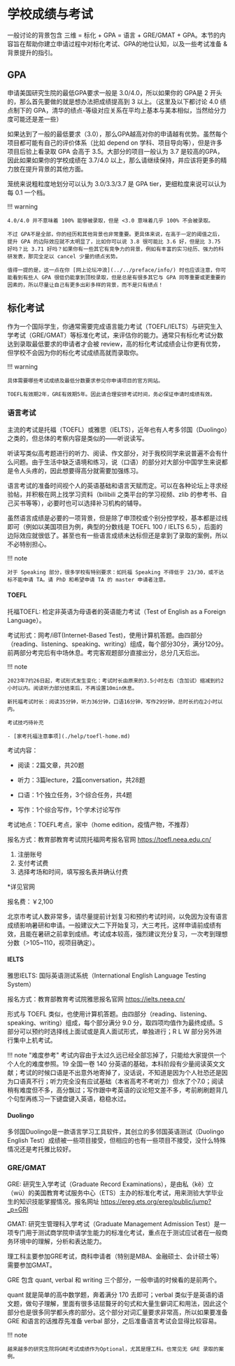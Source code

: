 # 学校成绩与考试

一般讨论的背景包含 三维 = 标化 + GPA = 语言 + GRE/GMAT + GPA。本节的内容旨在帮助你建立申请过程中对标化考试、GPA的地位认知，以及一些考试准备 & 背景提升的指引。

## GPA

申请美国研究生院的最低GPA要求一般是 3.0/4.0，所以如果你的 GPA是 2 开头的，那么首先要做的就是想办法把成绩提高到 3 以上。（这里及以下都讨论 4.0 绩点制下的 GPA，清华的绩点-等级对应关系在平均上基本与美本相似，当然给分力度可能还是差一些）


如果达到了一般的最低要求（3.0），那么GPA越高对你的申请越有优势。虽然每个项目都可能有自己的评价体系（比如 depend on 学科、项目导向等），但是许多项目后验上看录取 GPA 会高于 3.5。大部分的项目一般认为 3.7 是较高的GPA，因此如果如果你的学校成绩在 3.7/4.0 以上，那么请继续保持，并应该将更多的精力放在提升背景的其他方面。

笼统来说粗粒度地划分可以认为 3.0/3.3/3.7 是 GPA tier，更细粒度来说可以认为每 0.1 一个档。


!!! warning

    4.0/4.0 并不意味着 100% 能够被录取，但是 <3.0 意味着几乎 100% 不会被录取。

    不过 GPA不是全部，你的经历和其他背景也非常重要。更具体来说，在高于一定的阈值之后，提升 GPA 的边际效应就不太明显了，比如你可以说 3.8 很可能比 3.6 好，但是比 3.75 好吗？比 3.71 好吗？如果你有一些其它有竞争力的背景，例如有丰富的实习经历、强力的科研发表，那完全足以 cancel 少量的绩点劣势。

    值得一提的是，这一点在你 [网上论坛冲浪](../../preface/info/) 时也应该注意，你可能看到有些人 GPA 很低仍能拿到顶校录取，但是总是有很多其它与 GPA 同等重要或更重要的因素的，所以尽量让自己有更多出彩多样的背景，而不是只有绩点！

## 标化考试

作为一个国际学生，你通常需要完成语言能力考试（TOEFL/IELTS）与研究生入学考试（GRE/GMAT）等标准化考试，来评估你的能力。通常只有标化考试分数达到录取最低要求的申请者才会被 review，高的标化考试成绩会让你更有优势，但学校不会因为你的标化考试成绩高就而录取你。

!!! warning

    具体需要哪些考试成绩及最低分数要求参见你申请项目的官方网站。

    TOEFL有效期2年，GRE有效期5年。因此请合理安排考试时间，务必保证申请时成绩有效。

### 语言考试

主流的考试是托福（TOEFL）或雅思（IELTS），近年也有人考多邻国（Duolingo）之类的，但总体的考察内容是类似的——听说读写。

听读写类似高考题进行的听力、阅读、作文部分，对于我校同学来说普遍不会有什么问题。由于生活中缺乏语境和练习，说（口语）的部分对大部分中国学生来说都是令人头疼的，因此想要得高分就需要加强练习。

语言考试的准备时间视个人的英语基础和语言天赋而定。可以在各种论坛上寻求经验帖，并积极在网上找学习资料（bilibili 之类平台的学习视频、zlib 的参考书、自己买书等等），必要时也可以选择补习机构的辅导。

虽然语言成绩是必要的一项背景，但是除了申顶校或个别分控学校，基本都是过线即可（例如以美国项目为例，典型的分数线是 TOEFL 100 / IELTS 6.5），后面的边际效应就很低了。甚至也有一些语言成绩未达标但还是拿到了录取的案例，所以不必特别担心。

!!! note

    对于 Speaking 部分，很多学校有特别要求：如托福 Speaking 不得低于 23/30，或不达标不能申请 TA。请 PhD 和希望申请 TA 的 master 申请者注意。

#### TOEFL

托福TOEFL: 检定非英语为母语者的英语能力考试（Test of English as a Foreign Language）。

考试形式：网考/iBT(Internet-Based Test)，使用计算机答题。由四部分（reading、listening、speaking、writing）组成，每个部分30分，满分120分。前两部分考完后有中场休息。考完客观题部分直接出分，总分几天后出。

!!! note

    2023年7约26日起，考试形式发生变化：考试时长由原来的3.5小时左右（含加试）缩减到约2小时以内。阅读听力部分结束后，不再设置10min休息。

    新托福考试时长：阅读35分钟，听力36分钟，口语16分钟，写作29分钟，总时长约在2小时以内。

    考试技巧待补充

    - [家考托福注意事项](./help/toefl-home.md)

考试内容：

- 阅读：2篇文章，共20题

- 听力：3篇lecture，2篇conversation，共28题

- 口语：1个独立任务，3个综合任务，共4题

- 写作：1个综合写作，1个学术讨论写作


考试地点：TOEFL考点，家中（home edition，疫情产物，不推荐）

报名方式：教育部教育考试院托福网考报名官网 <https://toefl.neea.edu.cn/>

1. 注册账号
2. 支付考试费
3. 选择考场和时间，填写报名表并确认付费

*详见官网

报名费：￥2,100

北京市考试人数非常多，请尽量提前计划复习和预约考试时间，以免因为没有语言成绩影响暑研和申请。一般建议大二下开始复习，大三考托，这样申请前成绩有效，且能在暑研之前拿到成绩。考试成本较高，强烈建议充分复习，一次考到理想分数（>105~110，视项目确定）。


#### IELTS

雅思IELTS: 国际英语测试系统（International English Language Testing System）

报名方式：教育部教育考试院雅思报名官网 <https://ielts.neea.cn/>

形式与 TOEFL 类似，也使用计算机答题。由四部分（reading、listening、speaking、writing）组成，每个部分满分 9.0 分，取四项均值作为最终成绩。S 部分可以预约时选择线上面试或是真人面试形式，单独进行；R L W 部分另外进行集中上机考试。

!!! note "难度参考"
    考试内容由于太过久远已经全部忘掉了，只能给大家提供一个个人化的难度参照。19 全国一卷 140 分英语的基础，本科阶段有少量阅读英文文献；考试的时候口语是不出意外地寄掉了，没话说，不知道是因为个人社恐还是因为口语真不行；听力完全没有应试基础（本省高考不考听力）但水了个7.0；阅读稍有难度但不多，高分飘过；写作跟中考英语的议论短文差不多，考前刷刷题背几个句型再练习一下键盘键入英语，稳稳水过。

#### Duolingo

多邻国Duolingo是一款语言学习工具软件，其创立的多邻国英语测试（Duolingo English Test）成绩被一些项目接受，但相应的也有一些项目不接受，没什么特殊情况还是考托雅比较好。


### GRE/GMAT

GRE: 研究生入学考试（Graduate Record Examinations），是由私（kě）立（wù）的美国教育考试服务中心（ETS）主办的标准化考试，用来测验大学毕业生的知识技能掌握情况。报名网址 <https://ereg.ets.org/ereg/public/jump?_p=GRI>

GMAT: 研究生管理科入学考试（Graduate Management Admission Test）是一项专门用于测试商学院申请学生能力的标准化考试，重点在于测试应试者在一般商务环境中的理解，分析和表达能力。

理工科主要参加GRE考试，商科申请者（特别是MBA、金融硕士、会计硕士等）需要参加GMAT。

GRE 包含 quant, verbal 和 writing 三个部分，一般申请的时候看的是前两个。

quant 就是简单的高中数学题，奔着满分 170 去即可；verbal 类似于是英语的语文题，做句子理解，里面有很多诘屈聱牙的句式和大量生僻词汇和用法，因此这个部分也是很多同学都头疼的部分。这个部分对词汇量要求非常高，所以如果要准备 GRE 和语言的话推荐先准备 verbal 部分，之后准备语言考试会显得比较容易。

!!! note

    越来越多的研究生院将GRE考试成绩作为Optional，尤其是理工科。也常见无 GRE 录取的案例。
